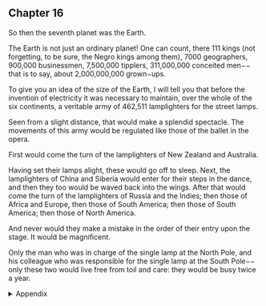 ## Chapter 16


So then the seventh planet was the Earth.

The Earth is not just an ordinary planet! One can count, there 111 kings (not
forgetting, to be sure, the Negro kings among them), 7000 geographers, 900,000
businessmen, 7,500,000 tipplers, 311,000,000 conceited men−− that is to say,
about 2,000,000,000 grown−ups.

To give you an idea of the size of the Earth, I will tell you that before the
invention of electricity it was necessary to maintain, over the whole of the six
continents, a veritable army of 462,511 lamplighters for the street lamps.

Seen from a slight distance, that would make a splendid spectacle. The
movements of this army would be regulated like those of the ballet in the opera.

First would come the turn of the lamplighters of New Zealand and Australia.

Having set their lamps alight, these would go off to sleep. Next, the lamplighters
of China and Siberia would enter for their steps in the dance, and then they too
would be waved back into the wings. After that would come the turn of the
lamplighters of Russia and the Indies; then those of Africa and Europe, then those
of South America; then those of South America; then those of North America.

And never would they make a mistake in the order of their entry upon the stage. It
would be magnificent.

Only the man who was in charge of the single lamp at the North Pole, and his
colleague who was responsible for the single lamp at the South Pole−− only these
two would live free from toil and care: they would be busy twice a year.



<details>
<summary>Appendix</summary>


</details>